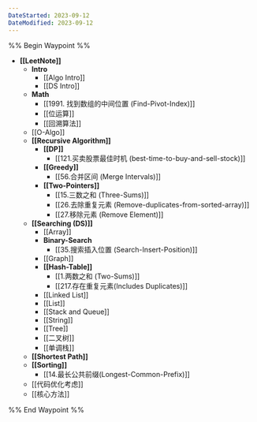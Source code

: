 ```yaml
---
DateStarted: 2023-09-12
DateModified: 2023-09-12
---
```

%% Begin Waypoint %%
- **[[LeetNote]]**
	- **Intro**
		- [[Algo Intro]]
		- [[DS Intro]]
	- **Math**
		- [[1991. 找到数组的中间位置 (Find-Pivot-Index)]]
		- [[位运算]]
		- [[回溯算法]]
	- [[O-Algo]]
	- **[[Recursive Algorithm]]**
		- **[[DP]]**
			- [[121.买卖股票最佳时机 (best-time-to-buy-and-sell-stock)]]
		- **[[Greedy]]**
			- [[56.合并区间 (Merge Intervals)]]
		- **[[Two-Pointers]]**
			- [[15.三数之和 (Three-Sums)]]
			- [[26.去除重复元素 (Remove-duplicates-from-sorted-array)]]
			- [[27.移除元素 (Remove Element)]]
	- **[[Searching (DS)]]**
		- [[Array]]
		- **Binary-Search**
			- [[35.搜索插入位置 (Search-Insert-Position)]]
		- [[Graph]]
		- **[[Hash-Table]]**
			- [[1.两数之和 (Two-Sums)]]
			- [[217.存在重复元素(Includes Duplicates)]]
		- [[Linked List]]
		- [[List]]
		- [[Stack and Queue]]
		- [[String]]
		- [[Tree]]
		- [[二叉树]]
		- [[单调栈]]
	- **[[Shortest Path]]**
	- **[[Sorting]]**
		- [[14.最长公共前缀(Longest-Common-Prefix)]]
	- [[代码优化考虑]]
	- [[核心方法]]

%% End Waypoint %%
